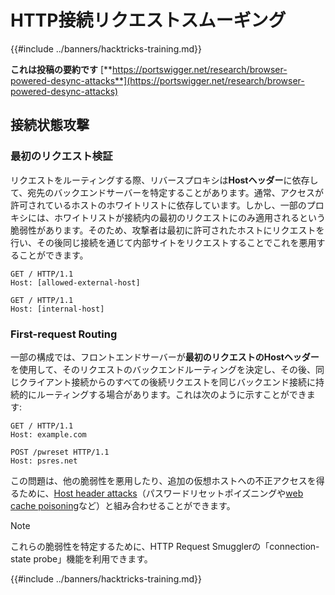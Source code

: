 # HTTP接続リクエストスムーギング

{{#include ../banners/hacktricks-training.md}}

**これは投稿の要約です** [**https://portswigger.net/research/browser-powered-desync-attacks**](https://portswigger.net/research/browser-powered-desync-attacks)

## 接続状態攻撃 <a href="#state" id="state"></a>

### 最初のリクエスト検証

リクエストをルーティングする際、リバースプロキシは**Hostヘッダー**に依存して、宛先のバックエンドサーバーを特定することがあります。通常、アクセスが許可されているホストのホワイトリストに依存しています。しかし、一部のプロキシには、ホワイトリストが接続内の最初のリクエストにのみ適用されるという脆弱性があります。そのため、攻撃者は最初に許可されたホストにリクエストを行い、その後同じ接続を通じて内部サイトをリクエストすることでこれを悪用することができます。
```
GET / HTTP/1.1
Host: [allowed-external-host]

GET / HTTP/1.1
Host: [internal-host]
```
### First-request Routing

一部の構成では、フロントエンドサーバーが**最初のリクエストのHostヘッダー**を使用して、そのリクエストのバックエンドルーティングを決定し、その後、同じクライアント接続からのすべての後続リクエストを同じバックエンド接続に持続的にルーティングする場合があります。これは次のように示すことができます:
```
GET / HTTP/1.1
Host: example.com

POST /pwreset HTTP/1.1
Host: psres.net
```
この問題は、他の脆弱性を悪用したり、追加の仮想ホストへの不正アクセスを得るために、[Host header attacks](https://portswigger.net/web-security/host-header)（パスワードリセットポイズニングや[web cache poisoning](https://portswigger.net/web-security/web-cache-poisoning)など）と組み合わせることができます。

> [!NOTE]
> これらの脆弱性を特定するために、HTTP Request Smugglerの「connection-state probe」機能を利用できます。

{{#include ../banners/hacktricks-training.md}}
